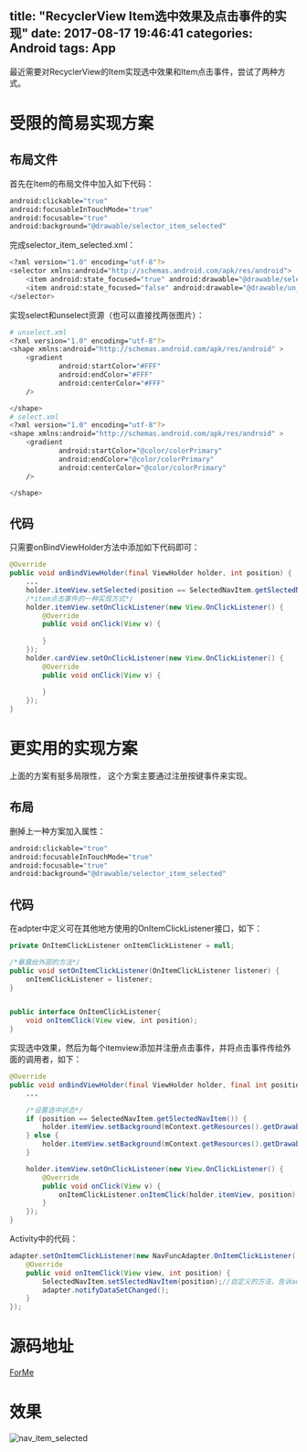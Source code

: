 title: "RecyclerView Item选中效果及点击事件的实现"
date: 2017-08-17 19:46:41
categories: Android
tags: App
---
最近需要对RecyclerView的Item实现选中效果和Item点击事件，尝试了两种方式。


# 受限的简易实现方案
## 布局文件
首先在Item的布局文件中加入如下代码：
```bash
android:clickable="true"
android:focusableInTouchMode="true"
android:focusable="true"
android:background="@drawable/selector_item_selected"
```
完成selector_item_selected.xml：
```bash
<?xml version="1.0" encoding="utf-8"?>
<selector xmlns:android="http://schemas.android.com/apk/res/android">
    <item android:state_focused="true" android:drawable="@drawable/select"/>
    <item android:state_focused="false" android:drawable="@drawable/un_select"/>
</selector>
```
<!--more-->
实现select和unselect资源（也可以直接找两张图片）：
```bash
# unselect.xml
<?xml version="1.0" encoding="utf-8"?>
<shape xmlns:android="http://schemas.android.com/apk/res/android" >
    <gradient
            android:startColor="#FFF"
            android:endColor="#FFF"
            android:centerColor="#FFF"
    />

</shape>
# select.xml
<?xml version="1.0" encoding="utf-8"?>
<shape xmlns:android="http://schemas.android.com/apk/res/android" >
    <gradient
            android:startColor="@color/colorPrimary"
            android:endColor="@color/colorPrimary"
            android:centerColor="@color/colorPrimary"
    />

</shape>
```
## 代码
只需要onBindViewHolder方法中添加如下代码即可：
```java
@Override
public void onBindViewHolder(final ViewHolder holder, int position) {
    ...
    holder.itemView.setSelected(position == SelectedNavItem.getSlectedNavItem()); 
    /*item点击事件的一种实现方式*/
    holder.itemView.setOnClickListener(new View.OnClickListener() {
        @Override
        public void onClick(View v) {
            
        }
    });
    holder.cardView.setOnClickListener(new View.OnClickListener() {
        @Override
        public void onClick(View v) {
            
        }
    });
}
```

# 更实用的实现方案
上面的方案有挺多局限性， 这个方案主要通过注册按键事件来实现。
## 布局
删掉上一种方案加入属性：
```bash
android:clickable="true"
android:focusableInTouchMode="true"
android:focusable="true"
android:background="@drawable/selector_item_selected"
```
## 代码
在adpter中定义可在其他地方使用的OnItemClickListener接口，如下：
```java
private OnItemClickListener onItemClickListener = null;

/*暴露给外部的方法*/
public void setOnItemClickListener(OnItemClickListener listener) {
    onItemClickListener = listener;
}


public interface OnItemClickListener{
    void onItemClick(View view, int position);
}
```

实现选中效果，然后为每个itemview添加并注册点击事件，并将点击事件传给外面的调用者，如下：
```java
@Override
public void onBindViewHolder(final ViewHolder holder, final int position) {
    ...

    /*设置选中状态*/
    if (position == SelectedNavItem.getSlectedNavItem()) {
        holder.itemView.setBackground(mContext.getResources().getDrawable(R.drawable.selected));
    } else {
        holder.itemView.setBackground(mContext.getResources().getDrawable(R.drawable.un_select));
    }

    holder.itemView.setOnClickListener(new View.OnClickListener() {
        @Override
        public void onClick(View v) {
            onItemClickListener.onItemClick(holder.itemView, position);
        }
    });
}
```
Activity中的代码：
```java
adapter.setOnItemClickListener(new NavFuncAdapter.OnItemClickListener() {
    @Override
    public void onItemClick(View view, int position) {
        SelectedNavItem.setSlectedNavItem(position);//自定义的方法，告诉adpter被点击item
        adapter.notifyDataSetChanged();
    }
});
```

# 源码地址
[ForMe](https://github.com/huaqianlee/ForMe)


# 效果
![nav_item_selected](https://github.com/huaqianlee/blog-file/image/blog/forme/select_item_effct.gif)
